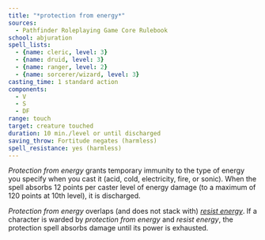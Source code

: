 ```yaml
---
title: "*protection from energy*"
sources:
  - Pathfinder Roleplaying Game Core Rulebook
school: abjuration
spell_lists:
  - {name: cleric, level: 3}
  - {name: druid, level: 3}
  - {name: ranger, level: 2}
  - {name: sorcerer/wizard, level: 3}
casting_time: 1 standard action
components:
  - V
  - S
  - DF
range: touch
target: creature touched
duration: 10 min./level or until discharged
saving_throw: Fortitude negates (harmless)
spell_resistance: yes (harmless)
---
```


*Protection from energy* grants temporary immunity to the type of energy you specify when you cast it (acid, cold, electricity, fire, or sonic). When the spell absorbs 12 points per caster level of energy damage (to a maximum of 120 points at 10th level), it is discharged.

*Protection from energy* overlaps (and does not stack with) [*resist energy*](/spells/resist-energy/). If a character is warded by *protection from energy* and *resist energy*, the protection spell absorbs damage until its power is exhausted.


